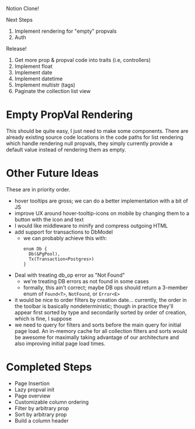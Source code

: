 Notion Clone!

Next Steps

1. Implement rendering for "empty" propvals
2. Auth

Release!

1. Get more prop & propval code into traits (i.e, controllers)
2. Implement float
3. Implement date
4. Implement datetime
5. Implement multistr (tags)
6. Paginate the collection list view

# Empty PropVal Rendering

This should be quite easy, I just need to make some components. There are
already existing source code locations in the code paths for list rendering
which handle rendering null propvals, they simply currently provide a default
value instead of rendering them as empty.

# Other Future Ideas

These are in priority order.

- hover tooltips are gross; we can do a better implementation with a bit of JS
- improve UX around hover-tooltip-icons on mobile by changing them to a button
  with the icon and text
- I would like middleware to minify and compress outgoing HTML
- add support for transactions to DbModel
  - we can probably achieve this with:
    ```
    enum Db {
      Db(&PgPool),
      Tx(Transaction<Postgres>)
    }
    ```
- Deal with treating db_op error as "Not Found"
  - we're treating DB errors as not found in some cases
  - formally, this ain't correct; maybe DB ops should return a 3-member enum of
    `Found<T>`, `NotFound`, or `Error<E>`
- it would be nice to order filters by creation date... currently, the order in
  the toolbar is basically nondeterministic; though in practice they'll appear
  first sorted by type and secondarily sorted by order of creation, which is
  fine, I suppose
- we need to query for filters and sorts before the main query for initial page
  load. An in-memory cache for all collection filters and sorts would be awesome
  for maximally taking advantage of our architecture and also improving initial
  page load times.

# Completed Steps

- Page Insertion
- Lazy propval init
- Page overview
- Customizable column ordering
- Filter by arbitrary prop
- Sort by arbitrary prop
- Build a column header
